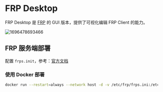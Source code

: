 # FRP Desktop

FRP Desktop 是 [FRP](https://github.com/fatedier/frp) 的 GUI 版本，提供了可视化编辑 FRP Client 的能力。

![1696478693466](https://github.com/Siykt/frp-desktop/assets/44022526/9b4d2355-d682-4c32-a680-f86a7aeb303c)

## FRP 服务端部署

配置 `frps.init`，参考：[官方文档](https://gofrp.org/docs/examples/vhost-http/)

### 使用 Docker 部署

```bash
docker run --restart=always --network host -d -v /etc/frp/frps.ini:/etc/frp/frps.ini --name frps snowdreamtech/frps
```
